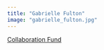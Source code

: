 ```yaml
---
title: "Gabrielle Fulton"
image: "gabrielle_fulton.jpg"
---
```


[Collaboration Fund](/affiliated-artists/collaboration-fund)
